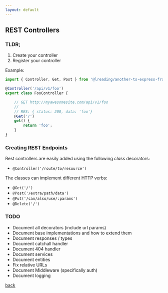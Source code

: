 ```yaml
---
layout: default
---
```


## REST Controllers

### TLDR;

1. Create your controller
2. Register your controller

Example:
```typescript
import { Controller, Get, Post } from '@lreading/another-ts-express-framework';

@Controller('/api/v1/foo')
export class FooController {

    // GET http://myawesomesite.com/api/v1/foo
    //
    // RES: { status: 200, data: 'foo'}
    @Get('/')
    get() {
        return 'foo';
    }
}

```

### Creating REST Endpoints
Rest controllers are easily added using the following _class_ decorators:
- `@Controller('/route/to/resource')`

The classes can implement different HTTP verbs:
- `@Get('/')`
- `@Post('/extra/path/data')`
- `@Put('/can/also/use/:params')`
- `@Delete('/')`



### TODO
- Document all decorators (include url params)
- Document base implementations and how to extend them
- Document responses / types
- Document catchall handler
- Document 404 handler
- Document services
- Document entities
- Fix relative URLs
- Document Middleware (specifically auth)
- Document logging

[back](./)
